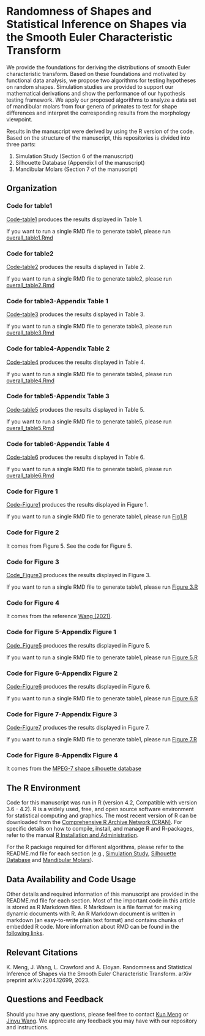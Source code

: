 # Randomness of Shapes and Statistical Inference on Shapes via the Smooth Euler Characteristic Transform
We provide the foundations for deriving the distributions of smooth Euler characteristic transform. Based on these foundations and motivated by functional data analysis, we propose two algorithms for testing hypotheses on random shapes. Simulation studies are provided to support our mathematical derivations and show the performance of our hypothesis testing framework. We apply our proposed algorithms to analyze a data set of mandibular molars from four genera of primates to test for shape differences and interpret the corresponding results from the morphology viewpoint.

Results in the manuscript were derived by using the R version of the code. Based on the structure of the manuscript, this repositories is divided into three parts:
1. Simulation Study (Section 6 of the manuscript)
2. Silhouette Database (Appendix I of the manuscript)
3. Mandibular Molars (Section 7 of the manuscript)

## Organization

### Code for table1
[Code-table1](https://github.com/JinyuWang123/TDA/tree/main/Simulation%20Study/Code-table1) produces the results displayed in Table 1.

If you want to run a single RMD file to generate table1, please run [overall_table1.Rmd
](https://github.com/JinyuWang123/TDA/blob/main/Simulation%20Study/Code-table1/overall_table1.Rmd)
### Code for table2
[Code-table2](https://github.com/JinyuWang123/TDA/tree/main/Mandibular%20Molars/Code_table2) produces the results displayed in Table 2.

If you want to run a single RMD file to generate table2, please run [overall_table2.Rmd
](https://github.com/JinyuWang123/TDA/blob/main/Mandibular%20Molars/Code_table2/overall_table2.Rmd)
### Code for table3-Appendix Table 1
[Code-table3](https://github.com/JinyuWang123/TDA/tree/main/Silhouette%20Database/Code_table3) produces the results displayed in Table 3.

If you want to run a single RMD file to generate table3, please run [overall_table3.Rmd
](https://github.com/JinyuWang123/TDA/blob/main/Silhouette%20Database/Code_table3/overall_table3.Rmd)
### Code for table4-Appendix Table 2
[Code-table4](https://github.com/JinyuWang123/TDA/tree/main/Simulation%20Study/Code_table4) produces the results displayed in Table 4.

If you want to run a single RMD file to generate table4, please run [overall_table4.Rmd
](https://github.com/JinyuWang123/TDA/blob/main/Simulation%20Study/Code_table4/overall_table4.Rmd)
### Code for table5-Appendix Table 3
[Code-table5](https://github.com/JinyuWang123/TDA/tree/main/Simulation%20Study/Code_table5) produces the results displayed in Table 5.

If you want to run a single RMD file to generate table5, please run [overall_table5.Rmd
](https://github.com/JinyuWang123/TDA/blob/main/Simulation%20Study/Code_table5/overall_table5.Rmd)
### Code for table6-Appendix Table 4
[Code-table6](https://github.com/JinyuWang123/TDA/tree/main/Simulation%20Study/Code_table6) produces the results displayed in Table 6.

If you want to run a single RMD file to generate table6, please run [overall_table6.Rmd
](https://github.com/JinyuWang123/TDA/blob/main/Simulation%20Study/Code_table6/overall_table6.Rmd)
### Code for Figure 1
[Code-Figure1](https://github.com/JinyuWang123/TDA/tree/main/Mandibular%20Molars/Code_Figure1) produces the results displayed in Figure 1.

If you want to run a single RMD file to generate table1, please run [Fig1.R
](https://github.com/JinyuWang123/TDA/blob/main/Mandibular%20Molars/Code_Figure1/Fig1.R)
### Code for Figure 2
It comes from Figure 5. See the code for Figure 5.
### Code for Figure 3
[Code_Figure3](https://github.com/JinyuWang123/TDA/tree/main/Simulation%20Study/Code_Figure3) produces the results displayed in Figure 3.

If you want to run a single RMD file to generate table1, please run [Figure 3.R](https://github.com/JinyuWang123/TDA/blob/main/Simulation%20Study/Code_Figure3/Figure%203.R)
### Code for Figure 4
It comes from the reference [Wang (2021)](https://projecteuclid.org/journals/annals-of-applied-statistics/volume-15/issue-2/A-statistical-pipeline-for-identifying-physical-features-that-differentiate-classes/10.1214/20-AOAS1430.full).
### Code for Figure 5-Appendix Figure 1
[Code_Figure5](https://github.com/JinyuWang123/TDA/tree/main/Simulation%20Study/Code_Figure5) produces the results displayed in Figure 5.

If you want to run a single RMD file to generate table1, please run [Figure 5.R
](https://github.com/JinyuWang123/TDA/blob/main/Simulation%20Study/Code_Figure5/Figure%205.R)
### Code for Figure 6-Appendix Figure 2
[Code-Figure6](https://github.com/JinyuWang123/TDA/tree/main/Simulation%20Study/Code_Figure6) produces the results displayed in Figure 6.

If you want to run a single RMD file to generate table1, please run [Figure 6.R
](https://github.com/JinyuWang123/TDA/blob/main/Simulation%20Study/Code_Figure6/Figure%206.R)
### Code for Figure 7-Appendix Figure 3
[Code-Figure7](https://github.com/JinyuWang123/TDA/tree/main/Simulation%20Study/Code_Figure7) produces the results displayed in Figure 7.

If you want to run a single RMD file to generate table1, please run [Figure 7.R
](https://github.com/JinyuWang123/TDA/blob/main/Simulation%20Study/Code_Figure7/Figure%207.R)
### Code for Figure 8-Appendix Figure 4
It comes from the [MPEG-7 shape silhouette database](https://dabi.temple.edu/external/shape/MPEG7/dataset.html)
## The R Environment
Code for this manuscript was run in R (version 4.2, Compatible with version 3.6 - 4.2). R is a widely used, free, and open source software environment for statistical computing and graphics. The most recent version of R can be downloaded from the [Comprehensive R Archive Network (CRAN)](https://cran.r-project.org/). For specific details on how to compile, install, and manage R and R-packages, refer to the manual [R Installation and Administration](https://cran.r-project.org/doc/manuals/r-release/R-admin.html).

For the R package required for different algorithms, please refer to the README.md file for each section (e.g., [Simulation Study](https://github.com/JinyuWang123/TDA/blob/main/Simulation%20Study/README.md), [Silhouette Database](https://github.com/JinyuWang123/TDA/blob/main/Silhouette%20Database/README.md) and [Mandibular Molars](https://github.com/JinyuWang123/TDA/blob/main/Mandibular%20Molars/README.md)).
## Data Availability and Code Usage
Other details and required information of this manuscript are provided in the README.md file for each section. Most of the important code in this article is stored as R Markdown files. R Markdown is a file format for making dynamic documents with R. An R Markdown document is written in markdown (an easy-to-write plain text format) and contains chunks of embedded R code. More information about RMD can be found in the [following links](https://rmarkdown.rstudio.com/articles_intro.html).
## Relevant Citations
K. Meng, J. Wang, L. Crawford and A. Eloyan. Randomness and Statistical Inference of Shapes via the Smooth Euler Characteristic Transform. arXiv preprint 	arXiv:2204.12699, 2023.
## Questions and Feedback
Should you have any questions, please feel free to contact [Kun Meng](mailto:kun_meng@brown.edu) or [Jinyu Wang](mailto:jinyu_wang@brown.edu).
We appreciate any feedback you may have with our repository and instructions.
